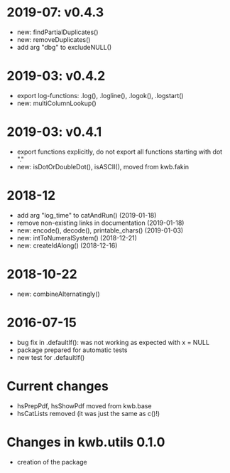 2019-07: v0.4.3
===============
* new: findPartialDuplicates()
* new: removeDuplicates()
* add arg "dbg" to excludeNULL()

2019-03: v0.4.2
===============

* export log-functions: .log(), .logline(), .logok(), .logstart()
* new: multiColumnLookup()

2019-03: v0.4.1
===============

* export functions explicitly, do not export all functions starting with dot "."
* new: isDotOrDoubleDot(), isASCII(), moved from kwb.fakin

2018-12
=======

* add arg "log_time" to catAndRun() (2019-01-18)
* remove non-existing links in documentation (2019-01-18)
* new: encode(), decode(), printable_chars() (2019-01-03)
* new: intToNumeralSystem() (2018-12-21)
* new: createIdAlong() (2018-12-16)

2018-10-22
==========

* new: combineAlternatingly()

2016-07-15 
==========

* bug fix in .defaultIf(): was not working as expected with x = NULL
* package prepared for automatic tests
* new test for .defaultIf()

Current changes
===============
* hsPrepPdf, hsShowPdf moved from kwb.base
* hsCatLists removed (it was just the same as c()!)

Changes in kwb.utils 0.1.0
==========================
* creation of the package
